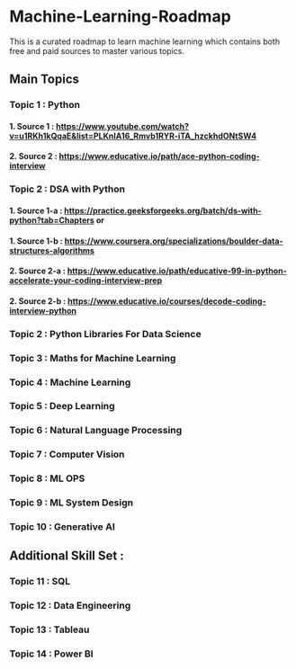 # Machine-Learning-Roadmap
This is a curated roadmap to learn machine learning which contains both free and paid sources to master various topics.
## Main Topics
### Topic 1 : Python
#### 1. Source 1 : https://www.youtube.com/watch?v=u1RKh1kQqaE&list=PLKnIA16_Rmvb1RYR-iTA_hzckhdONtSW4
#### 2. Source 2 : https://www.educative.io/path/ace-python-coding-interview
### Topic 2 : DSA with Python
#### 1. Source 1-a : https://practice.geeksforgeeks.org/batch/ds-with-python?tab=Chapters or
#### 1. Source 1-b : https://www.coursera.org/specializations/boulder-data-structures-algorithms
#### 2. Source 2-a : https://www.educative.io/path/educative-99-in-python-accelerate-your-coding-interview-prep
#### 2. Source 2-b : https://www.educative.io/courses/decode-coding-interview-python
### Topic 2 : Python Libraries For Data Science
### Topic 3 : Maths for Machine Learning
### Topic 4 : Machine Learning
### Topic 5 : Deep Learning
### Topic 6 : Natural Language Processing
### Topic 7 : Computer Vision
### Topic 8 : ML OPS
### Topic 9 : ML System Design
### Topic 10 : Generative AI

## Additional Skill Set :
### Topic 11 : SQL
### Topic 12 : Data Engineering
### Topic 13 : Tableau 
### Topic 14 : Power BI
